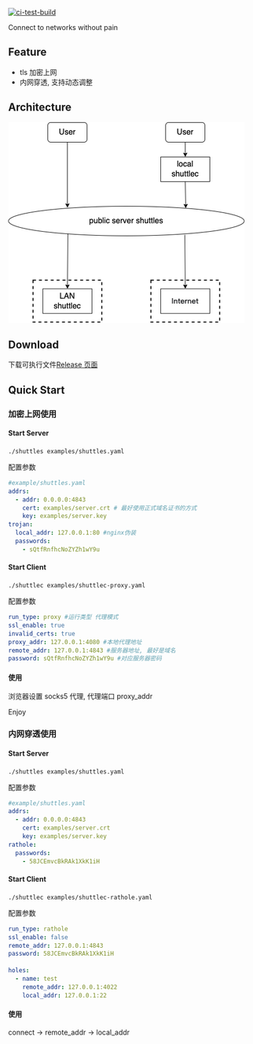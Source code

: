 [![ci-test-build](https://github.com/cyejing/shuttle/actions/workflows/ci-test-build.yml/badge.svg)](https://github.com/cyejing/shuttle/actions/workflows/ci-test-build.yml)

Connect to networks without pain

## Feature

- tls 加密上网
- 内网穿透, 支持动态调整

## Architecture

![architecture](/docs/pic/architecture.png)

## Download

下载可执行文件[Release 页面](https://github.com/cyejing/shuttle/releases)

## Quick Start

### 加密上网使用

#### Start Server

`./shuttles examples/shuttles.yaml`

配置参数

```yaml
#example/shuttles.yaml
addrs:
  - addr: 0.0.0.0:4843
    cert: examples/server.crt # 最好使用正式域名证书的方式
    key: examples/server.key
trojan:
  local_addr: 127.0.0.1:80 #nginx伪装
  passwords:
    - sQtfRnfhcNoZYZh1wY9u
```

#### Start Client

`./shuttlec examples/shuttlec-proxy.yaml`

配置参数

```yaml
run_type: proxy #运行类型 代理模式
ssl_enable: true
invalid_certs: true
proxy_addr: 127.0.0.1:4080 #本地代理地址
remote_addr: 127.0.0.1:4843 #服务器地址, 最好是域名
password: sQtfRnfhcNoZYZh1wY9u #对应服务器密码
```

#### 使用

浏览器设置 socks5 代理, 代理端口 proxy_addr

Enjoy

### 内网穿透使用

#### Start Server

`./shuttles examples/shuttles.yaml`

配置参数

```yaml
#example/shuttles.yaml
addrs:
  - addr: 0.0.0.0:4843
    cert: examples/server.crt
    key: examples/server.key
rathole:
  passwords:
    - 58JCEmvcBkRAk1XkK1iH
```

#### Start Client

`./shuttlec examples/shuttlec-rathole.yaml`

配置参数

```yaml
run_type: rathole
ssl_enable: false
remote_addr: 127.0.0.1:4843
password: 58JCEmvcBkRAk1XkK1iH

holes:
  - name: test
    remote_addr: 127.0.0.1:4022
    local_addr: 127.0.0.1:22
```


#### 使用

connect -> remote_addr -> local_addr
